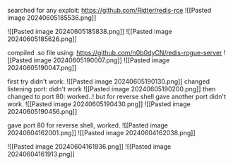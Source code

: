 searched for any exploit: https://github.com/Ridter/redis-rce
![[Pasted image 20240605185536.png]]

![[Pasted image 20240605185838.png]]
![[Pasted image 20240605185626.png]]

compiled .so file using: https://github.com/n0b0dyCN/redis-rogue-server
![[Pasted image 20240605190007.png]]
![[Pasted image 20240605190047.png]]

first try didn't work:
![[Pasted image 20240605190130.png]]
changed listening port: didn't work
![[Pasted image 20240605190200.png]]
then changed to port 80: worked..! 
but for reverse shell gave another port didn't work.
![[Pasted image 20240605190430.png]]
![[Pasted image 20240605190456.png]]

gave port 80 for reverse shell, worked.
![[Pasted image 20240604162001.png]]
![[Pasted image 20240604162038.png]]

![[Pasted image 20240604161936.png]]
![[Pasted image 20240604161913.png]]
